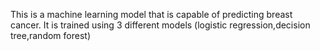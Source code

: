 This is a machine learning model that is capable of predicting breast cancer.
It is  trained using 3 different models (logistic regression,decision tree,random forest)
